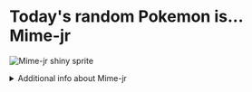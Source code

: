 # Today's random Pokemon is... Mime-jr

![Mime-jr shiny sprite](https://raw.githubusercontent.com/PokeAPI/sprites/master/sprites/pokemon/shiny/439.png)

<details>
<summary>Additional info about Mime-jr</summary>

| srpite type | image |
|------|------|
| back_default | ![Mime-jr back_default sprite](https://raw.githubusercontent.com/PokeAPI/sprites/master/sprites/pokemon/back/439.png) |
| back_shiny | ![Mime-jr back_shiny sprite](https://raw.githubusercontent.com/PokeAPI/sprites/master/sprites/pokemon/back/shiny/439.png) |
| front_default | ![Mime-jr front_default sprite](https://raw.githubusercontent.com/PokeAPI/sprites/master/sprites/pokemon/439.png) | </details>